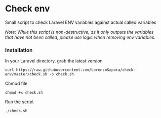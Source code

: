 # Check env

Small script to check Laravel ENV variables against actual called variables

_Note: While this script is non-destructive, as it only outputs the variables that have not been called, please use logic when removing env variables._

### Installation

In your Laravel directory, grab the latest version

`curl https://raw.githubusercontent.com/LorenzoSapora/check-env/master/check.sh -o check.sh`

Chmod file

`chmod +x check.sh`

Run the script

`./check.sh`
